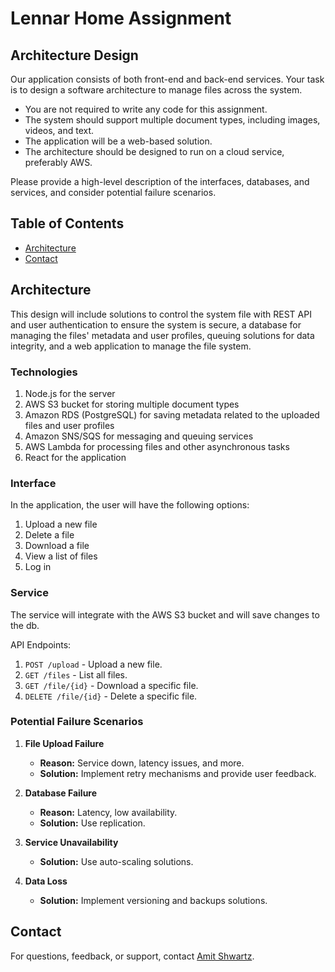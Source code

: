 # Lennar Home Assignment

## Architecture Design

Our application consists of both front-end and back-end services. Your task is to design a software architecture to manage files across the system.

- You are not required to write any code for this assignment.
- The system should support multiple document types, including images, videos, and text.
- The application will be a web-based solution.
- The architecture should be designed to run on a cloud service, preferably AWS.

Please provide a high-level description of the interfaces, databases, and services, and consider potential failure scenarios.

## Table of Contents

- [Architecture](#architecture)
- [Contact](#contact)

## Architecture

This design will include solutions to control the system file with REST API and user authentication to ensure the system is secure, a database for managing the files' metadata and user profiles, queuing solutions for data integrity, and a web application to manage the file system.

### Technologies

1. Node.js for the server
2. AWS S3 bucket for storing multiple document types
3. Amazon RDS (PostgreSQL) for saving metadata related to the uploaded files and user profiles
4. Amazon SNS/SQS for messaging and queuing services
5. AWS Lambda for processing files and other asynchronous tasks
6. React for the application

### Interface

In the application, the user will have the following options:

1. Upload a new file
2. Delete a file
3. Download a file
4. View a list of files
5. Log in

### Service

The service will integrate with the AWS S3 bucket and will save changes to the db.

API Endpoints:

1. `POST /upload` - Upload a new file.
2. `GET /files` - List all files.
3. `GET /file/{id}` - Download a specific file.
4. `DELETE /file/{id}` - Delete a specific file.

### Potential Failure Scenarios

1. **File Upload Failure**

   - **Reason:** Service down, latency issues, and more.
   - **Solution:** Implement retry mechanisms and provide user feedback.

2. **Database Failure**

   - **Reason:** Latency, low availability.
   - **Solution:** Use replication.

3. **Service Unavailability**

   - **Solution:** Use auto-scaling solutions.

4. **Data Loss**
   - **Solution:** Implement versioning and backups solutions.

## Contact

For questions, feedback, or support, contact [Amit Shwartz](mailto:shwartzamit17@email.com).
